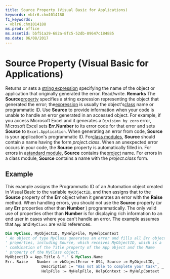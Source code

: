 ```yaml
---
title: Source Property (Visual Basic for Applications)
keywords: vblr6.chm1014188
f1_keywords:
- vblr6.chm1014188
ms.prod: office
ms.assetid: bbf51a29-682a-8fc5-52db-89647c184885
ms.date: 06/08/2017
---
```



# Source Property (Visual Basic for Applications)



Returns or sets a [string expression](vbe-glossary.md) specifying the name of the object or application that originally generated the error. Read/write.
 **Remarks**
The  **Source**[property](vbe-glossary.md) specifies a string expression representing the object that generated the error; the[expression](vbe-glossary.md) is usually the object's[class](vbe-glossary.md) name or programmatic ID. Use **Source** to provide information when your code is unable to handle an error generated in an accessed object. For example, if you access Microsoft Excel and it generates a `Division by zero` error, Microsoft Excel sets **Err.Number** to its error code for that error and sets **Source** to `Excel.Application`.
When generating an error from code,  **Source** is your application's programmatic ID. For[class modules](vbe-glossary.md),  **Source** should contain a name having the form _project.class_. When an unexpected error occurs in your code, the **Source** property is automatically filled in. For errors in a[standard module](vbe-glossary.md),  **Source** contains the[project](vbe-glossary.md) name. For errors in a class module, **Source** contains a name with the _project.class_ form.

## Example

This example assigns the Programmatic ID of an Automation object created in Visual Basic to the variable  `MyObjectID`, and then assigns that to the  **Source** property of the **Err** object when it generates an error with the **Raise** method. When handling errors, you should not use the **Source** property (or any **Err** properties other than **Number** ) programmatically. The only valid use of properties other than **Number** is for displaying rich information to an end user in cases where you can't handle an error. The example assumes that `App` and `MyClass` are valid references.


```vb
Dim MyClass, MyObjectID, MyHelpFile, MyHelpContext
' An object of type MyClass generates an error and fills all Err object
' properties, including Source, which receives MyObjectID, which is a 
' combination of the Title property of the App object and the Name
' property of the MyClass object.
MyObjectID = App.Title & "." & MyClass.Name
Err. Raise    Number := vbObjectError + 894, Source := MyObjectID, _
                Description := "Was not able to complete your task", _
                HelpFile := MyHelpFile, HelpContext := MyHelpContext 

```


